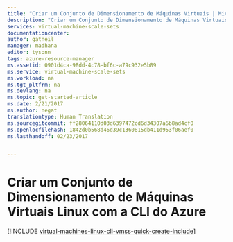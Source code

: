 ```yaml
---
title: "Criar um Conjunto de Dimensionamento de Máquinas Virtuais | Microsoft Docs"
description: "Criar um Conjunto de Dimensionamento de Máquinas Virtuais com a CLI do Azure"
services: virtual-machine-scale-sets
documentationcenter: 
author: gatneil
manager: madhana
editor: tysonn
tags: azure-resource-manager
ms.assetid: 0901d4ca-98dd-4c78-bf6c-a79c932e5b89
ms.service: virtual-machine-scale-sets
ms.workload: na
ms.tgt_pltfrm: na
ms.devlang: na
ms.topic: get-started-article
ms.date: 2/21/2017
ms.author: negat
translationtype: Human Translation
ms.sourcegitcommit: ff28064110d03d6397472cd6d34307a6b8ad4cf0
ms.openlocfilehash: 1842d0b568d46d39c1360815db411d953f06aef0
ms.lasthandoff: 02/23/2017


---
```

# <a name="create-a-linux-virtual-machine-scale-set-using-azure-cli"></a>Criar um Conjunto de Dimensionamento de Máquinas Virtuais Linux com a CLI do Azure
[!INCLUDE [virtual-machines-linux-cli-vmss-quick-create-include](../../includes/virtual-machines-linux-nodejs-cli-vmss-quick-create-include.md)]


